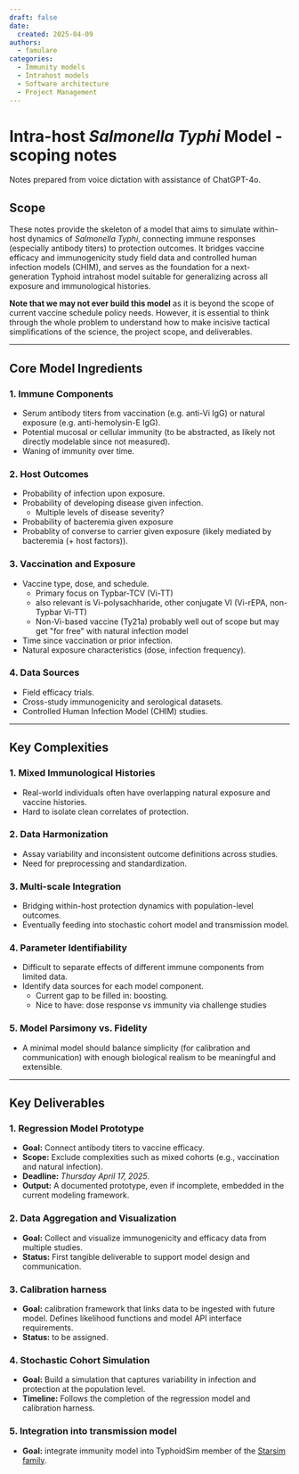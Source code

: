 ```yaml
---
draft: false
date:
  created: 2025-04-09
authors:
  - famulare
categories:
  - Immunity models
  - Intrahost models
  - Software architecture
  - Project Management
---
```


# Intra-host *Salmonella Typhi* Model - scoping notes

Notes prepared from voice dictation with assistance of ChatGPT-4o.

## Scope

These notes provide the skeleton of a model that aims to simulate within-host dynamics of *Salmonella Typhi*, connecting immune responses (especially antibody titers) to protection outcomes. It bridges vaccine efficacy and immunogenicity study field data and controlled human infection models (CHIM), and serves as the foundation for a next-generation Typhoid intrahost model suitable for generalizing across all exposure and immunological histories.

<!-- more -->

**Note that we may not ever build this model** as it is beyond the scope of current vaccine schedule policy needs. However, it is essential to think through the whole problem to understand how to make incisive tactical simplifications of the science, the project scope, and deliverables.


---

## Core Model Ingredients

### 1. Immune Components
- Serum antibody titers from vaccination (e.g. anti-Vi IgG) or natural exposure (e.g. anti-hemolysin-E IgG).
- Potential mucosal or cellular immunity (to be abstracted, as likely not directly modelable since not measured).
- Waning of immunity over time.

### 2. Host Outcomes
- Probability of infection upon exposure.
- Probability of developing disease given infection.
    - Multiple levels of disease severity?
- Probability of bacteremia given exposure
- Probablity of converse to carrier given exposure (likely mediated by bacteremia (+ host factors)). 

### 3. Vaccination and Exposure
- Vaccine type, dose, and schedule.
    - Primary focus on Typbar-TCV (Vi-TT)
    - also relevant is Vi-polysachharide, other conjugate VI (Vi-rEPA, non-Typbar Vi-TT)
    - Non-Vi-based vaccine (Ty21a) probably well out of scope but may get "for free" with natural infection model
- Time since vaccination or prior infection.
- Natural exposure characteristics (dose, infection frequency).

### 4. Data Sources
- Field efficacy trials.
- Cross-study immunogenicity and serological datasets.
- Controlled Human Infection Model (CHIM) studies.

---

## Key Complexities

### 1. Mixed Immunological Histories
- Real-world individuals often have overlapping natural exposure and vaccine histories.
- Hard to isolate clean correlates of protection.

### 2. Data Harmonization
- Assay variability and inconsistent outcome definitions across studies.
- Need for preprocessing and standardization.

### 3. Multi-scale Integration
- Bridging within-host protection dynamics with population-level outcomes.
- Eventually feeding into stochastic cohort model and transmission model.

### 4. Parameter Identifiability
- Difficult to separate effects of different immune components from limited data.
- Identify data sources for each model component.
    - Current gap to be filled in: boosting.
    - Nice to have: dose response vs immunity via challenge studies

### 5. Model Parsimony vs. Fidelity
- A minimal model should balance simplicity (for calibration and communication) with enough biological realism to be meaningful and extensible.

---

## Key Deliverables

### 1. Regression Model Prototype
- **Goal:** Connect antibody titers to vaccine efficacy.
- **Scope:** Exclude complexities such as mixed cohorts (e.g., vaccination and natural infection).
- **Deadline:** *Thursday April 17, 2025*.
- **Output:** A documented prototype, even if incomplete, embedded in the current modeling framework.

### 2. Data Aggregation and Visualization
- **Goal:** Collect and visualize immunogenicity and efficacy data from multiple studies.
- **Status:** First tangible deliverable to support model design and communication.

### 3. Calibration harness
- **Goal:** calibration framework that links data to be ingested with future model. Defines likelihood functions and model API interface requirements.
- **Status:** to be assigned.

### 4. Stochastic Cohort Simulation 
- **Goal:** Build a simulation that captures variability in infection and protection at the population level.
- **Timeline:** Follows the completion of the regression model and calibration harness.

### 5. Integration into transmission model
- **Goal:** integrate immunity model into TyphoidSim member of the [Starsim family](https://starsim.org/). 

